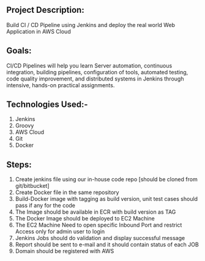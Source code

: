 ## Project Description:
Build CI / CD Pipeline using Jenkins and deploy the real world Web Application in AWS Cloud
## Goals:
CI/CD Pipelines will help you learn
Server automation, continuous integration, building pipelines, configuration of tools, automated testing, code quality improvement, and distributed systems in Jenkins through intensive, hands-on practical assignments.
## Technologies Used:-
1. Jenkins
2. Groovy
3. AWS Cloud
4. Git
5. Docker

## Steps:
1. Create jenkins file using our in-house code repo [should be cloned from
git/bitbucket]
2. Create Docker file in the same repository
3. Build-Docker image with tagging as build version, unit test cases should pass if
any for the code
4. The Image should be available in ECR with build version as TAG
5. The Docker Image should be deployed to EC2 Machine
6. The EC2 Machine Need to open specific Inbound Port and restrict Access only for
admin user to login
7. Jenkins Jobs should do validation and display successful message
8. Report should be sent to e-mail and it should contain status of each JOB
9. Domain should be registered with AWS

